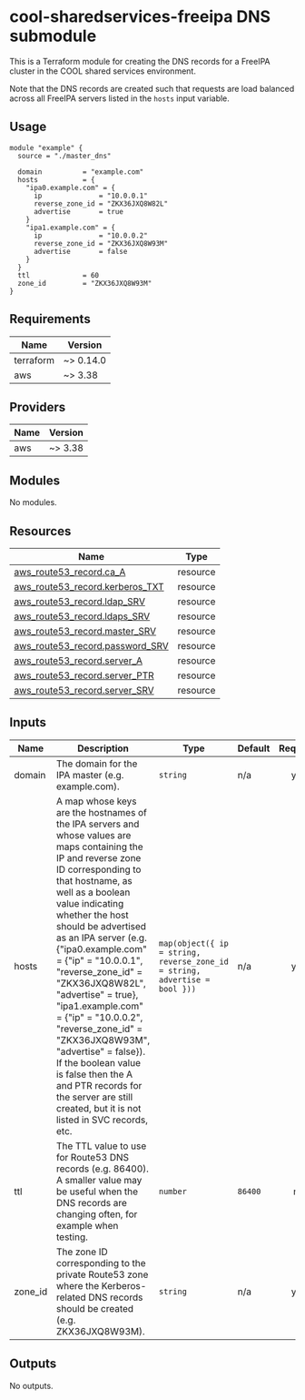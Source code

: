 # cool-sharedservices-freeipa DNS submodule #

This is a Terraform module for creating the DNS records for a FreeIPA
cluster in the COOL shared services environment.

Note that the DNS records are created such that requests are load
balanced across all FreeIPA servers listed in the `hosts` input
variable.

## Usage ##

```hcl
module "example" {
  source = "./master_dns"

  domain          = "example.com"
  hosts           = {
    "ipa0.example.com" = {
      ip              = "10.0.0.1"
      reverse_zone_id = "ZKX36JXQ8W82L"
      advertise       = true
    }
    "ipa1.example.com" = {
      ip              = "10.0.0.2"
      reverse_zone_id = "ZKX36JXQ8W93M"
      advertise       = false
    }
  }
  ttl             = 60
  zone_id         = "ZKX36JXQ8W93M"
}
```

## Requirements ##

| Name | Version |
|------|---------|
| terraform | ~> 0.14.0 |
| aws | ~> 3.38 |

## Providers ##

| Name | Version |
|------|---------|
| aws | ~> 3.38 |

## Modules ##

No modules.

## Resources ##

| Name | Type |
|------|------|
| [aws_route53_record.ca_A](https://registry.terraform.io/providers/hashicorp/aws/latest/docs/resources/route53_record) | resource |
| [aws_route53_record.kerberos_TXT](https://registry.terraform.io/providers/hashicorp/aws/latest/docs/resources/route53_record) | resource |
| [aws_route53_record.ldap_SRV](https://registry.terraform.io/providers/hashicorp/aws/latest/docs/resources/route53_record) | resource |
| [aws_route53_record.ldaps_SRV](https://registry.terraform.io/providers/hashicorp/aws/latest/docs/resources/route53_record) | resource |
| [aws_route53_record.master_SRV](https://registry.terraform.io/providers/hashicorp/aws/latest/docs/resources/route53_record) | resource |
| [aws_route53_record.password_SRV](https://registry.terraform.io/providers/hashicorp/aws/latest/docs/resources/route53_record) | resource |
| [aws_route53_record.server_A](https://registry.terraform.io/providers/hashicorp/aws/latest/docs/resources/route53_record) | resource |
| [aws_route53_record.server_PTR](https://registry.terraform.io/providers/hashicorp/aws/latest/docs/resources/route53_record) | resource |
| [aws_route53_record.server_SRV](https://registry.terraform.io/providers/hashicorp/aws/latest/docs/resources/route53_record) | resource |

## Inputs ##

| Name | Description | Type | Default | Required |
|------|-------------|------|---------|:--------:|
| domain | The domain for the IPA master (e.g. example.com). | `string` | n/a | yes |
| hosts | A map whose keys are the hostnames of the IPA servers and whose values are maps containing the IP and reverse zone ID corresponding to that hostname, as well as a boolean value indicating whether the host should be advertised as an IPA server (e.g. {"ipa0.example.com" = {"ip" = "10.0.0.1", "reverse\_zone\_id" = "ZKX36JXQ8W82L", "advertise" = true}, "ipa1.example.com" = {"ip" = "10.0.0.2", "reverse\_zone\_id" = "ZKX36JXQ8W93M", "advertise" = false}).  If the boolean value is false then the A and PTR records for the server are still created, but it is not listed in SVC records, etc. | `map(object({ ip = string, reverse_zone_id = string, advertise = bool }))` | n/a | yes |
| ttl | The TTL value to use for Route53 DNS records (e.g. 86400).  A smaller value may be useful when the DNS records are changing often, for example when testing. | `number` | `86400` | no |
| zone\_id | The zone ID corresponding to the private Route53 zone where the Kerberos-related DNS records should be created (e.g. ZKX36JXQ8W93M). | `string` | n/a | yes |

## Outputs ##

No outputs.
